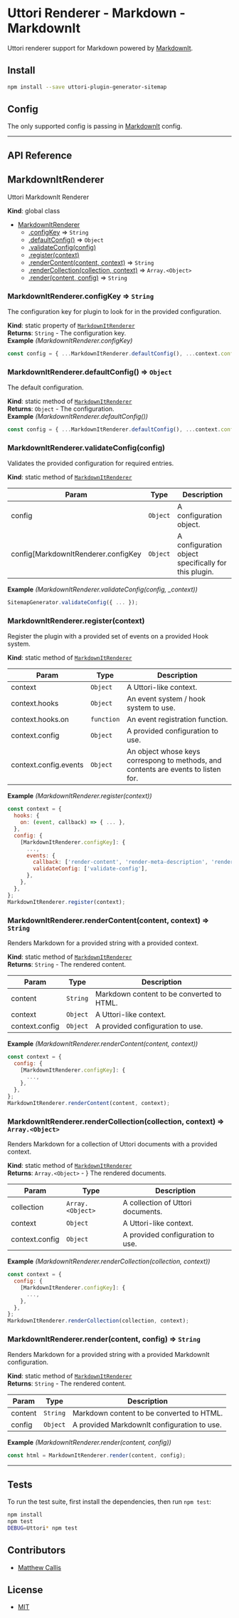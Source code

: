 # Uttori Renderer - Markdown - MarkdownIt

Uttori renderer support for Markdown powered by [MarkdownIt](https://markdown-it.github.io/).

## Install

```bash
npm install --save uttori-plugin-generator-sitemap
```

## Config

The only supported config is passing in [MarkdownIt](https://github.com/markdown-it/markdown-it#init-with-presets-and-options) config.

* * *

## API Reference

<a name="MarkdownItRenderer"></a>

## MarkdownItRenderer
Uttori MarkdownIt Renderer

**Kind**: global class  

* [MarkdownItRenderer](#MarkdownItRenderer)
    * [.configKey](#MarkdownItRenderer.configKey) ⇒ <code>String</code>
    * [.defaultConfig()](#MarkdownItRenderer.defaultConfig) ⇒ <code>Object</code>
    * [.validateConfig(config)](#MarkdownItRenderer.validateConfig)
    * [.register(context)](#MarkdownItRenderer.register)
    * [.renderContent(content, context)](#MarkdownItRenderer.renderContent) ⇒ <code>String</code>
    * [.renderCollection(collection, context)](#MarkdownItRenderer.renderCollection) ⇒ <code>Array.&lt;Object&gt;</code>
    * [.render(content, config)](#MarkdownItRenderer.render) ⇒ <code>String</code>

<a name="MarkdownItRenderer.configKey"></a>

### MarkdownItRenderer.configKey ⇒ <code>String</code>
The configuration key for plugin to look for in the provided configuration.

**Kind**: static property of [<code>MarkdownItRenderer</code>](#MarkdownItRenderer)  
**Returns**: <code>String</code> - The configuration key.  
**Example** *(MarkdownItRenderer.configKey)*  
```js
const config = { ...MarkdownItRenderer.defaultConfig(), ...context.config[MarkdownItRenderer.configKey] };
```
<a name="MarkdownItRenderer.defaultConfig"></a>

### MarkdownItRenderer.defaultConfig() ⇒ <code>Object</code>
The default configuration.

**Kind**: static method of [<code>MarkdownItRenderer</code>](#MarkdownItRenderer)  
**Returns**: <code>Object</code> - The configuration.  
**Example** *(MarkdownItRenderer.defaultConfig())*  
```js
const config = { ...MarkdownItRenderer.defaultConfig(), ...context.config[MarkdownItRenderer.configKey] };
```
<a name="MarkdownItRenderer.validateConfig"></a>

### MarkdownItRenderer.validateConfig(config)
Validates the provided configuration for required entries.

**Kind**: static method of [<code>MarkdownItRenderer</code>](#MarkdownItRenderer)  

| Param | Type | Description |
| --- | --- | --- |
| config | <code>Object</code> | A configuration object. |
| config[MarkdownItRenderer.configKey | <code>Object</code> | A configuration object specifically for this plugin. |

**Example** *(MarkdownItRenderer.validateConfig(config, _context))*  
```js
SitemapGenerator.validateConfig({ ... });
```
<a name="MarkdownItRenderer.register"></a>

### MarkdownItRenderer.register(context)
Register the plugin with a provided set of events on a provided Hook system.

**Kind**: static method of [<code>MarkdownItRenderer</code>](#MarkdownItRenderer)  

| Param | Type | Description |
| --- | --- | --- |
| context | <code>Object</code> | A Uttori-like context. |
| context.hooks | <code>Object</code> | An event system / hook system to use. |
| context.hooks.on | <code>function</code> | An event registration function. |
| context.config | <code>Object</code> | A provided configuration to use. |
| context.config.events | <code>Object</code> | An object whose keys correspong to methods, and contents are events to listen for. |

**Example** *(MarkdownItRenderer.register(context))*  
```js
const context = {
  hooks: {
    on: (event, callback) => { ... },
  },
  config: {
    [MarkdownItRenderer.configKey]: {
      ...,
      events: {
        callback: ['render-content', 'render-meta-description', 'render-search-results'],
        validateConfig: ['validate-config'],
      },
    },
  },
};
MarkdownItRenderer.register(context);
```
<a name="MarkdownItRenderer.renderContent"></a>

### MarkdownItRenderer.renderContent(content, context) ⇒ <code>String</code>
Renders Markdown for a provided string with a provided context.

**Kind**: static method of [<code>MarkdownItRenderer</code>](#MarkdownItRenderer)  
**Returns**: <code>String</code> - The rendered content.  

| Param | Type | Description |
| --- | --- | --- |
| content | <code>String</code> | Markdown content to be converted to HTML. |
| context | <code>Object</code> | A Uttori-like context. |
| context.config | <code>Object</code> | A provided configuration to use. |

**Example** *(MarkdownItRenderer.renderContent(content, context))*  
```js
const context = {
  config: {
    [MarkdownItRenderer.configKey]: {
      ...,
    },
  },
};
MarkdownItRenderer.renderContent(content, context);
```
<a name="MarkdownItRenderer.renderCollection"></a>

### MarkdownItRenderer.renderCollection(collection, context) ⇒ <code>Array.&lt;Object&gt;</code>
Renders Markdown for a collection of Uttori documents with a provided context.

**Kind**: static method of [<code>MarkdownItRenderer</code>](#MarkdownItRenderer)  
**Returns**: <code>Array.&lt;Object&gt;</code> - } The rendered documents.  

| Param | Type | Description |
| --- | --- | --- |
| collection | <code>Array.&lt;Object&gt;</code> | A collection of Uttori documents. |
| context | <code>Object</code> | A Uttori-like context. |
| context.config | <code>Object</code> | A provided configuration to use. |

**Example** *(MarkdownItRenderer.renderCollection(collection, context))*  
```js
const context = {
  config: {
    [MarkdownItRenderer.configKey]: {
      ...,
    },
  },
};
MarkdownItRenderer.renderCollection(collection, context);
```
<a name="MarkdownItRenderer.render"></a>

### MarkdownItRenderer.render(content, config) ⇒ <code>String</code>
Renders Markdown for a provided string with a provided MarkdownIt configuration.

**Kind**: static method of [<code>MarkdownItRenderer</code>](#MarkdownItRenderer)  
**Returns**: <code>String</code> - The rendered content.  

| Param | Type | Description |
| --- | --- | --- |
| content | <code>String</code> | Markdown content to be converted to HTML. |
| config | <code>Object</code> | A provided MarkdownIt configuration to use. |

**Example** *(MarkdownItRenderer.render(content, config))*  
```js
const html = MarkdownItRenderer.render(content, config);
```

* * *

## Tests

To run the test suite, first install the dependencies, then run `npm test`:

```bash
npm install
npm test
DEBUG=Uttori* npm test
```

## Contributors

* [Matthew Callis](https://github.com/MatthewCallis)

## License

* [MIT](LICENSE)
